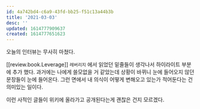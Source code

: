 ```yaml
---
id: 4a742bd4-c6a9-43fd-bb25-f51c13a44b3b
title: '2021-03-03'
desc: ''
updated: 1614777909637
created: 1614777651623
---
```


오늘의 인터뷰는 무사히 마쳤다. 


[[review.book.Leverage]] `레버리지` 에서 읽었던 밑줄들이 생각나서 하이라이트 부분에 추가 했다. 
과거에는 나에게 쓸모없을 거 같았는데 상황이 바뀌니 눈에 들어오지 않던 문장들이 눈에 들어온다. 
그런 면에서 내 의식이 어떻게 변해오고 있는가 적어둔다는 건 의미있는 일이다. 


이런 사적인 글들이 위키에 올라가고 공개된다는게 괜찮은 건지 모르겠다. 